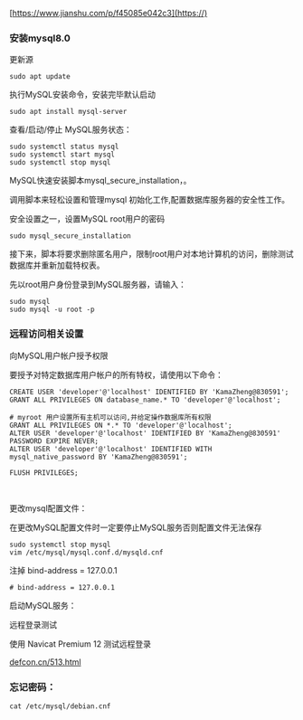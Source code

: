 [https://www.jianshu.com/p/f45085e042c3](https://)

### 安装mysql8.0

更新源

```
sudo apt update
```

执行MySQL安装命令，安装完毕默认启动

```
sudo apt install mysql-server
```

查看/启动/停止 MySQL服务状态：

```
sudo systemctl status mysql
sudo systemctl start mysql
sudo systemctl stop mysql
```

MySQL快速安装脚本mysql_secure_installation，。

调用脚本来轻松设置和管理mysql 初始化工作,配置数据库服务器的安全性工作。

安全设置之一，设置MySQL root用户的密码

```
sudo mysql_secure_installation
```

接下来，脚本将要求删除匿名用户，限制root用户对本地计算机的访问，删除测试数据库并重新加载特权表。

先以root用户身份登录到MySQL服务器，请输入：

```
sudo mysql
sudo mysql -u root -p
```

### 远程访问相关设置

向MySQL用户帐户授予权限

要授予对特定数据库用户帐户的所有特权，请使用以下命令：

```mysql
CREATE USER 'developer'@'localhost' IDENTIFIED BY 'KamaZheng@830591';
GRANT ALL PRIVILEGES ON database_name.* TO 'developer'@'localhost';

# myroot 用户设置所有主机可以访问,并给定操作数据库所有权限
GRANT ALL PRIVILEGES ON *.* TO 'developer'@'localhost';
ALTER USER 'developer'@'localhost' IDENTIFIED BY 'KamaZheng@830591' PASSWORD EXPIRE NEVER;
ALTER USER 'developer'@'localhost' IDENTIFIED WITH mysql_native_password BY 'KamaZheng@830591';

FLUSH PRIVILEGES;

```

<br/>

更改mysql配置文件：

在更改MySQL配置文件时一定要停止MySQL服务否则配置文件无法保存

```
sudo systemctl stop mysql
vim /etc/mysql/mysql.conf.d/mysqld.cnf
```

注掉 bind-address = 127.0.0.1

```
# bind-address = 127.0.0.1
```

启动MySQL服务：

远程登录测试

使用 Navicat Premium 12 测试远程登录

[defcon.cn/513.html](https://)

### 忘记密码：

```
cat /etc/mysql/debian.cnf
```

